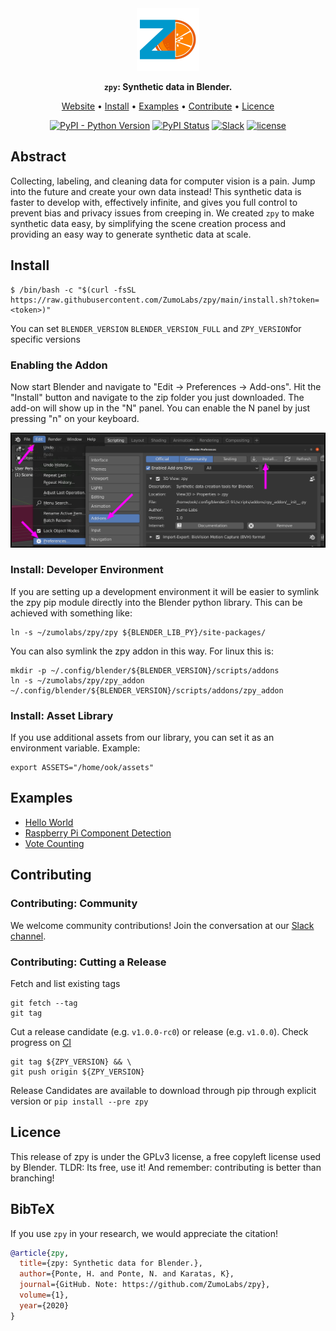 <div align="center">

<img src="doc/zl_tile_logo.png" width="100px">

**`zpy`: Synthetic data in Blender.**

<p align="center">
  <a href="https://zumolabs.ai/">Website</a> •
  <a href="#Install">Install</a> •
  <a href="#Examples">Examples</a> •
  <a href="#Contribute">Contribute</a> •
  <a href="#Licence">Licence</a>
</p>

[![PyPI - Python Version](https://img.shields.io/pypi/pyversions/zpy)](https://pypi.org/project/zpy/)
[![PyPI Status](https://badge.fury.io/py/zpy.svg)](https://badge.fury.io/py/zpy)
[![Slack](https://img.shields.io/badge/slack-ZumoLabs-green.svg?logo=slack)](https://join.slack.com/t/pytorch-lightning/shared_invite/zt-f6bl2l0l-JYMK3tbAgAmGRrlNr00f1A)
[![license](https://img.shields.io/badge/License-GPL%203.0-blue.svg)](https://github.com/ZumoLabs/zpy/blob/master/LICENSE)
</div>

## Abstract

Collecting, labeling, and cleaning data for computer vision is a pain. Jump into the future and create your own data instead! This synthetic data is faster to develop with, effectively infinite, and gives you full control to prevent bias and privacy issues from creeping in. We created `zpy` to make synthetic data easy, by simplifying the scene creation process and providing an easy way to generate synthetic data at scale.

## Install

``` 
$ /bin/bash -c "$(curl -fsSL https://raw.githubusercontent.com/ZumoLabs/zpy/main/install.sh?token=<token>)"
```

You can set `BLENDER_VERSION` `BLENDER_VERSION_FULL` and `ZPY_VERSION`for specific versions 

### Enabling the Addon

Now start Blender and navigate to "Edit -> Preferences -> Add-ons". Hit the "Install" button and navigate to the zip folder you just downloaded. The add-on will show up in the "N" panel. You can enable the N panel by just pressing "n" on your keyboard.

![Enabling the addon](./doc/addon_zip_install_menus.png)

### Install: Developer Environment

If you are setting up a development environment it will be easier to symlink the zpy pip module directly into the Blender python library. This can be achieved with something like:

```
ln -s ~/zumolabs/zpy/zpy ${BLENDER_LIB_PY}/site-packages/
```

You can also symlink the zpy addon in this way. For linux this is:

```
mkdir -p ~/.config/blender/${BLENDER_VERSION}/scripts/addons
ln -s ~/zumolabs/zpy/zpy_addon ~/.config/blender/${BLENDER_VERSION}/scripts/addons/zpy_addon
```

### Install: Asset Library

If you use additional assets from our library, you can set it as an environment variable. Example:

```
export ASSETS="/home/ook/assets"
```

## Examples

- [Hello World]()
- [Raspberry Pi Component Detection](https://towardsdatascience.com/training-ai-with-cgi-b2fb3ca43929)
- [Vote Counting](https://towardsdatascience.com/patrick-vs-squidward-training-vote-detection-ai-with-synthetic-data-d8e24eca114d)

## Contributing

### Contributing: Community

We welcome community contributions! Join the conversation at our [Slack channel]().

### Contributing: Cutting a Release

Fetch and list existing tags

```
git fetch --tag
git tag
```

Cut a release candidate (e.g. `v1.0.0-rc0`) or release (e.g. `v1.0.0`). Check progress on [CI](https://app.circleci.com/pipelines/github/ZumoLabs/zpy)

```
git tag ${ZPY_VERSION} && \
git push origin ${ZPY_VERSION}
```

Release Candidates are available to download through pip through explicit version or `pip install --pre zpy`

## Licence

This release of zpy is under the GPLv3 license, a free copyleft license used by Blender. TLDR: Its free, use it! And remember: contributing is better than branching!

## BibTeX

If you use `zpy` in your research, we would appreciate the citation!

```bibtex
@article{zpy,
  title={zpy: Synthetic data for Blender.},
  author={Ponte, H. and Ponte, N. and Karatas, K},
  journal={GitHub. Note: https://github.com/ZumoLabs/zpy},
  volume={1},
  year={2020}
}
```
